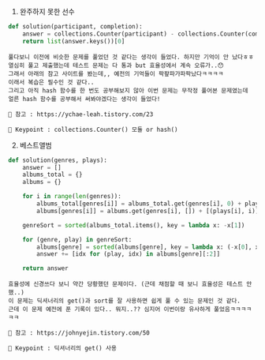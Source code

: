 1. 완주하지 못한 선수
``` python
def solution(participant, completion):
    answer = collections.Counter(participant) - collections.Counter(completion)
    return list(answer.keys())[0]
```

    풀다보니 이전에 비슷한 문제를 풀었던 것 같다는 생각이 들었다. 하지만 기억이 안 났다ㅎㅎ
    열심히 풀고 제출했는데 테스트 문제는 다 통과 but 효율성에서 계속 오류가..😯
    그래서 아래의 참고 사이트를 봤는데,, 예전의 기억들이 팍팦파가파팍났다ㅋㅋㅋㅋ
    이래서 복습은 필수인 것 같다..
    그리고 아직 hash 함수를 한 번도 공부해보지 않아 이번 문제는 무작정 풀어본 문제였는데
    얼른 hash 함수를 공부해서 써봐야겠다는 생각이 들었다!
    
    📖 참고 : https://ychae-leah.tistory.com/23 

    🔑 Keypoint : collections.Counter() 모듈 or hash()
    
2. 베스트앨범
``` python
def solution(genres, plays):
    answer = []
    albums_total = {}
    albums = {}

    for i in range(len(genres)):
        albums_total[genres[i]] = albums_total.get(genres[i], 0) + plays[i]
        albums[genres[i]] = albums.get(genres[i], []) + [(plays[i], i)]

    genreSort = sorted(albums_total.items(), key = lambda x: -x[1])

    for (genre, play) in genreSort:
        albums[genre] = sorted(albums[genre], key = lambda x: (-x[0], x[1]))
        answer += [idx for (play, idx) in albums[genre][:2]]

    return answer
```

    효율성에 신경쓰다 보니 약간 당황했던 문제이다. (근데 채점할 때 보니 효율성은 테스트 안 했..)
    이 문제는 딕셔너리의 get()과 sort를 잘 사용하면 쉽게 풀 수 있는 문제인 것 같다.
    근데 이 문제 예전에 푼 기록이 있다.. 뭐지..?? 심지어 이번이랑 유사하게 풀었음ㅋㅋㅋㅋㅋㅋ
    
    📖 참고 : https://johnyejin.tistory.com/50

    🔑 Keypoint : 딕셔너리의 get() 사용